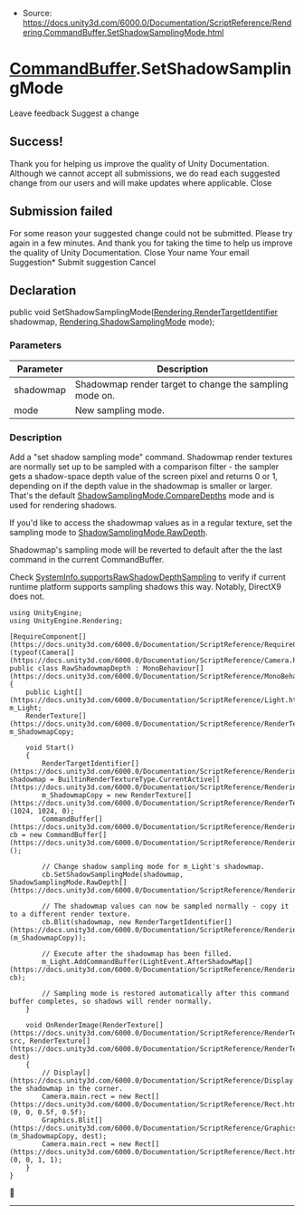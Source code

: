 * Source: https://docs.unity3d.com/6000.0/Documentation/ScriptReference/Rendering.CommandBuffer.SetShadowSamplingMode.html

#  [CommandBuffer](https://docs.unity3d.com/6000.0/Documentation/ScriptReference/Rendering.CommandBuffer.html).SetShadowSamplingMode
Leave feedback
Suggest a change
## Success!
Thank you for helping us improve the quality of Unity Documentation. Although we cannot accept all submissions, we do read each suggested change from our users and will make updates where applicable.
Close
## Submission failed
For some reason your suggested change could not be submitted. Please <a>try again</a> in a few minutes. And thank you for taking the time to help us improve the quality of Unity Documentation.
Close
Your name Your email Suggestion* Submit suggestion
Cancel
## Declaration
public void SetShadowSamplingMode([Rendering.RenderTargetIdentifier](https://docs.unity3d.com/6000.0/Documentation/ScriptReference/Rendering.RenderTargetIdentifier.html) shadowmap, [Rendering.ShadowSamplingMode](https://docs.unity3d.com/6000.0/Documentation/ScriptReference/Rendering.ShadowSamplingMode.html) mode); 
### Parameters
Parameter | Description  
---|---  
shadowmap | Shadowmap render target to change the sampling mode on.  
mode | New sampling mode.  
### Description
Add a "set shadow sampling mode" command.
Shadowmap render textures are normally set up to be sampled with a comparison filter - the sampler gets a shadow-space depth value of the screen pixel and returns 0 or 1, depending on if the depth value in the shadowmap is smaller or larger. That's the default [ShadowSamplingMode.CompareDepths](https://docs.unity3d.com/6000.0/Documentation/ScriptReference/Rendering.ShadowSamplingMode.CompareDepths.html) mode and is used for rendering shadows.  
  
If you'd like to access the shadowmap values as in a regular texture, set the sampling mode to [ShadowSamplingMode.RawDepth](https://docs.unity3d.com/6000.0/Documentation/ScriptReference/Rendering.ShadowSamplingMode.RawDepth.html).  
  
Shadowmap's sampling mode will be reverted to default after the the last command in the current CommandBuffer.  
  
Check [SystemInfo.supportsRawShadowDepthSampling](https://docs.unity3d.com/6000.0/Documentation/ScriptReference/SystemInfo-supportsRawShadowDepthSampling.html) to verify if current runtime platform supports sampling shadows this way. Notably, DirectX9 does not.
```
using UnityEngine;
using UnityEngine.Rendering;  
  
[RequireComponent[](https://docs.unity3d.com/6000.0/Documentation/ScriptReference/RequireComponent.html)(typeof(Camera[](https://docs.unity3d.com/6000.0/Documentation/ScriptReference/Camera.html)))]
public class RawShadowmapDepth : MonoBehaviour[](https://docs.unity3d.com/6000.0/Documentation/ScriptReference/MonoBehaviour.html)
{
    public Light[](https://docs.unity3d.com/6000.0/Documentation/ScriptReference/Light.html) m_Light;
    RenderTexture[](https://docs.unity3d.com/6000.0/Documentation/ScriptReference/RenderTexture.html) m_ShadowmapCopy;  
  
    void Start()
    {
        RenderTargetIdentifier[](https://docs.unity3d.com/6000.0/Documentation/ScriptReference/Rendering.RenderTargetIdentifier.html) shadowmap = BuiltinRenderTextureType.CurrentActive[](https://docs.unity3d.com/6000.0/Documentation/ScriptReference/Rendering.BuiltinRenderTextureType.CurrentActive.html);
        m_ShadowmapCopy = new RenderTexture[](https://docs.unity3d.com/6000.0/Documentation/ScriptReference/RenderTexture.html)(1024, 1024, 0);
        CommandBuffer[](https://docs.unity3d.com/6000.0/Documentation/ScriptReference/Rendering.CommandBuffer.html) cb = new CommandBuffer[](https://docs.unity3d.com/6000.0/Documentation/ScriptReference/Rendering.CommandBuffer.html)();  
  
        // Change shadow sampling mode for m_Light's shadowmap.
        cb.SetShadowSamplingMode(shadowmap, ShadowSamplingMode.RawDepth[](https://docs.unity3d.com/6000.0/Documentation/ScriptReference/Rendering.ShadowSamplingMode.RawDepth.html));  
  
        // The shadowmap values can now be sampled normally - copy it to a different render texture.
        cb.Blit(shadowmap, new RenderTargetIdentifier[](https://docs.unity3d.com/6000.0/Documentation/ScriptReference/Rendering.RenderTargetIdentifier.html)(m_ShadowmapCopy));  
  
        // Execute after the shadowmap has been filled.
        m_Light.AddCommandBuffer(LightEvent.AfterShadowMap[](https://docs.unity3d.com/6000.0/Documentation/ScriptReference/Rendering.LightEvent.AfterShadowMap.html), cb);  
  
        // Sampling mode is restored automatically after this command buffer completes, so shadows will render normally.
    }  
  
    void OnRenderImage(RenderTexture[](https://docs.unity3d.com/6000.0/Documentation/ScriptReference/RenderTexture.html) src, RenderTexture[](https://docs.unity3d.com/6000.0/Documentation/ScriptReference/RenderTexture.html) dest)
    {
        // Display[](https://docs.unity3d.com/6000.0/Documentation/ScriptReference/Display.html) the shadowmap in the corner.
        Camera.main.rect = new Rect[](https://docs.unity3d.com/6000.0/Documentation/ScriptReference/Rect.html)(0, 0, 0.5f, 0.5f);
        Graphics.Blit[](https://docs.unity3d.com/6000.0/Documentation/ScriptReference/Graphics.Blit.html)(m_ShadowmapCopy, dest);
        Camera.main.rect = new Rect[](https://docs.unity3d.com/6000.0/Documentation/ScriptReference/Rect.html)(0, 0, 1, 1);
    }
}

```

* * *
